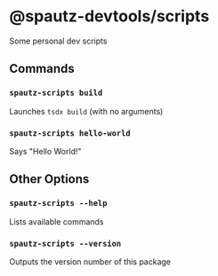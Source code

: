 # @spautz-devtools/scripts

Some personal dev scripts

## Commands

### `spautz-scripts build`

Launches `tsdx build` (with no arguments)

### `spautz-scripts hello-world`

Says "Hello World!"

## Other Options

### `spautz-scripts --help`

Lists available commands

### `spautz-scripts --version`

Outputs the version number of this package
